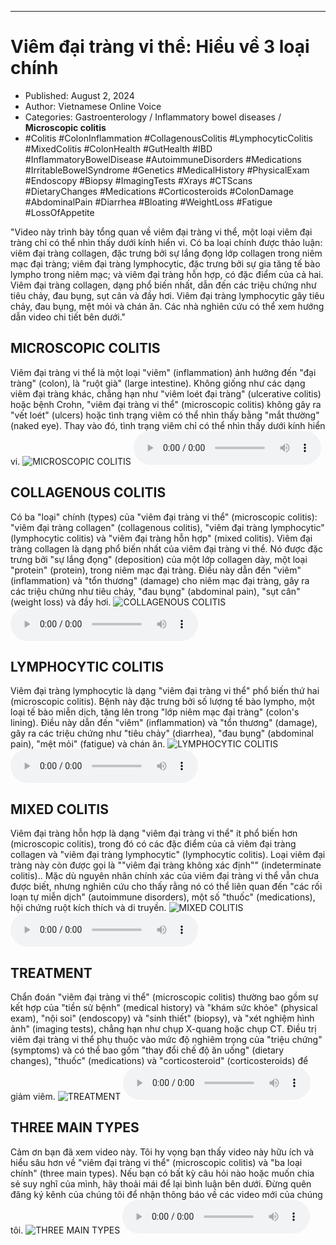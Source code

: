 
---

# Viêm đại tràng vi thể: Hiểu về 3 loại chính

- Published: August 2, 2024
- Author: Vietnamese Online Voice
- Categories: Gastroenterology / Inflammatory bowel diseases / **Microscopic colitis**
- #Colitis #ColonInflammation #CollagenousColitis #LymphocyticColitis #MixedColitis #ColonHealth #GutHealth #IBD #InflammatoryBowelDisease #AutoimmuneDisorders #Medications #IrritableBowelSyndrome #Genetics #MedicalHistory #PhysicalExam #Endoscopy #Biopsy #ImagingTests #Xrays #CTScans #DietaryChanges #Medications #Corticosteroids #ColonDamage #AbdominalPain #Diarrhea #Bloating #WeightLoss #Fatigue #LossOfAppetite

"Video này trình bày tổng quan về viêm đại tràng vi thể, một loại viêm đại tràng chỉ có thể nhìn thấy dưới kính hiển vi. Có ba loại chính được thảo luận: viêm đại tràng collagen, đặc trưng bởi sự lắng đọng lớp collagen trong niêm mạc đại tràng; viêm đại tràng lymphocytic, đặc trưng bởi sự gia tăng tế bào lympho trong niêm mạc; và viêm đại tràng hỗn hợp, có đặc điểm của cả hai. Viêm đại tràng collagen, dạng phổ biến nhất, dẫn đến các triệu chứng như tiêu chảy, đau bụng, sụt cân và đầy hơi. Viêm đại tràng lymphocytic gây tiêu chảy, đau bụng, mệt mỏi và chán ăn. Các nhà nghiên cứu có thể xem hướng dẫn video chi tiết bên dưới."


## MICROSCOPIC COLITIS

Viêm đại tràng vi thể là một loại "viêm" (inflammation) ảnh hưởng đến "đại tràng" (colon), là "ruột già" (large intestine). Không giống như các dạng viêm đại tràng khác, chẳng hạn như "viêm loét đại tràng" (ulcerative colitis) hoặc bệnh Crohn, "viêm đại tràng vi thể" (microscopic colitis) không gây ra "vết loét" (ulcers) hoặc tình trạng viêm có thể nhìn thấy bằng "mắt thường" (naked eye). Thay vào đó, tình trạng viêm chỉ có thể nhìn thấy dưới kính hiển vi.
![MICROSCOPIC COLITIS](https://http-archiver-apis-production-80.schnworks.com/storage/images/transitions/2024-08-02/transition-5204740993-Montserrat-Regular-9C27B0.jpg)
<audio controls>
    <source src="https://http-archiver-apis-production-80.schnworks.com/storage/storage/audio/file-11618411386.mp3" type="audio/mpeg">
</audio>



## COLLAGENOUS COLITIS

Có ba "loại" chính (types) của "viêm đại tràng vi thể" (microscopic colitis): "viêm đại tràng collagen" (collagenous colitis), "viêm đại tràng lymphocytic" (lymphocytic colitis) và "viêm đại tràng hỗn hợp" (mixed colitis). Viêm đại tràng collagen là dạng phổ biến nhất của viêm đại tràng vi thể. Nó được đặc trưng bởi "sự lắng đọng" (deposition) của một lớp collagen dày, một loại "protein" (protein), trong niêm mạc đại tràng. Điều này dẫn đến "viêm" (inflammation) và "tổn thương" (damage) cho niêm mạc đại tràng, gây ra các triệu chứng như tiêu chảy, "đau bụng" (abdominal pain), "sụt cân" (weight loss) và đầy hơi.
![COLLAGENOUS COLITIS](https://http-archiver-apis-production-80.schnworks.com/storage/images/transitions/2024-08-02/transition-14834847065-Montserrat-Medium-880E4F.jpg)
<audio controls>
    <source src="https://http-archiver-apis-production-80.schnworks.com/storage/storage/audio/file-48739692543.mp3" type="audio/mpeg">
</audio>



## LYMPHOCYTIC COLITIS

Viêm đại tràng lymphocytic là dạng "viêm đại tràng vi thể" phổ biến thứ hai (microscopic colitis). Bệnh này đặc trưng bởi số lượng tế bào lympho, một loại tế bào miễn dịch, tăng lên trong "lớp niêm mạc đại tràng" (colon's lining). Điều này dẫn đến "viêm" (inflammation) và "tổn thương" (damage), gây ra các triệu chứng như "tiêu chảy" (diarrhea), "đau bụng" (abdominal pain), "mệt mỏi" (fatigue) và chán ăn.
![LYMPHOCYTIC COLITIS](https://http-archiver-apis-production-80.schnworks.com/storage/images/transitions/2024-08-02/transition--2398690938-Montserrat-SemiBold-880E4F.jpg)
<audio controls>
    <source src="https://http-archiver-apis-production-80.schnworks.com/storage/storage/audio/file-13679505901.mp3" type="audio/mpeg">
</audio>



## MIXED COLITIS

Viêm đại tràng hỗn hợp là dạng "viêm đại tràng vi thể" ít phổ biến hơn (microscopic colitis), trong đó có các đặc điểm của cả viêm đại tràng collagen và "viêm đại tràng lymphocytic" (lymphocytic colitis). Loại viêm đại tràng này còn được gọi là ""viêm đại tràng không xác định"" (indeterminate colitis).. Mặc dù nguyên nhân chính xác của viêm đại tràng vi thể vẫn chưa được biết, nhưng nghiên cứu cho thấy rằng nó có thể liên quan đến "các rối loạn tự miễn dịch" (autoimmune disorders), một số "thuốc" (medications), hội chứng ruột kích thích và di truyền.
![MIXED COLITIS](https://http-archiver-apis-production-80.schnworks.com/storage/images/transitions/2024-08-02/transition-37608707515-Montserrat-SemiBold-283593.jpg)
<audio controls>
    <source src="https://http-archiver-apis-production-80.schnworks.com/storage/storage/audio/file-22808875602.mp3" type="audio/mpeg">
</audio>



## TREATMENT

Chẩn đoán "viêm đại tràng vi thể" (microscopic colitis) thường bao gồm sự kết hợp của "tiền sử bệnh" (medical history) và "khám sức khỏe" (physical exam), "nội soi" (endoscopy) và "sinh thiết" (biopsy), và "xét nghiệm hình ảnh" (imaging tests), chẳng hạn như chụp X-quang hoặc chụp CT. Điều trị viêm đại tràng vi thể phụ thuộc vào mức độ nghiêm trọng của "triệu chứng" (symptoms) và có thể bao gồm "thay đổi chế độ ăn uống" (dietary changes), "thuốc" (medications) và "corticosteroid" (corticosteroids) để giảm viêm.
![TREATMENT](https://http-archiver-apis-production-80.schnworks.com/storage/images/transitions/2024-08-02/transition--35463171470-Montserrat-Black-9C27B0.jpg)
<audio controls>
    <source src="https://http-archiver-apis-production-80.schnworks.com/storage/storage/audio/file-22920060548.mp3" type="audio/mpeg">
</audio>



## THREE MAIN TYPES

Cảm ơn bạn đã xem video này. Tôi hy vọng bạn thấy video này hữu ích và hiểu sâu hơn về "viêm đại tràng vi thể" (microscopic colitis) và "ba loại chính" (three main types). Nếu bạn có bất kỳ câu hỏi nào hoặc muốn chia sẻ suy nghĩ của mình, hãy thoải mái để lại bình luận bên dưới. Đừng quên đăng ký kênh của chúng tôi để nhận thông báo về các video mới của chúng tôi.
![THREE MAIN TYPES](https://http-archiver-apis-production-80.schnworks.com/storage/images/transitions/2024-08-02/transition--11372218100-Montserrat-Medium-7B1FA2.jpg)
<audio controls>
    <source src="https://http-archiver-apis-production-80.schnworks.com/storage/storage/audio/file-8146131947.mp3" type="audio/mpeg">
</audio>

